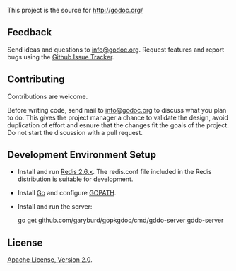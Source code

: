 This project is the source for http://godoc.org/

Feedback
--------

Send ideas and questions to info@godoc.org. Request features and report bugs
using the [Github Issue Tracker](https://github.com/garyburd/gopkgdoc/issues/new).

Contributing
------------

Contributions are welcome. 

Before writing code, send mail to info@godoc.org to discuss what you plan to
do. This gives the project manager a chance to validate the design, avoid
duplication of effort and esnure that the changes fit the goals of the project.
Do not start the discussion with a pull request. 

Development Environment Setup
-----------------------------

- Install and run [Redis 2.6.x](http://redis.io/download). The redis.conf file included in the Redis distribution is suitable for development.
- Install [Go](http://golang.org/doc/install) and configure [GOPATH](http://golang.org/doc/code.html).
- Install and run the server:

    go get github.com/garyburd/gopkgdoc/cmd/gddo-server
    gddo-server

License
-------

[Apache License, Version 2.0](http://www.apache.org/licenses/LICENSE-2.0.html).
